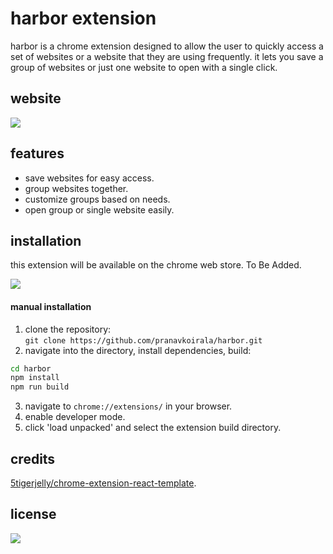 # harbor extension

harbor is a chrome extension designed to allow the user to quickly access a set of websites or a website that they are using frequently. it lets you save a group of websites or just one website to open with a single click.

## website
<a href="https://harborit.netlify.app/" rel="nofollow"><img src="https://img.shields.io/badge/Netlify-00C7B7?style=for-the-badge&logo=netlify&logoColor=white" /><a/>

## features

- save websites for easy access.
- group websites together.
- customize groups based on needs.
- open group or single website easily.

## installation

this extension will be available on the chrome web store.
To Be Added.

<a href="https://github.com/pranavkoirala" rel="nofollow"><img src="https://camo.githubusercontent.com/ae9f0d218421532b55008591703c5e97c74bcfeb32987ff6cd881bf4e605814d/68747470733a2f2f696d672e736869656c64732e696f2f62616467652f4368726f6d655f5765625f53746f72652d6237626466383f7374796c653d666f722d7468652d6261646765266c6f676f3d476f6f676c654368726f6d65266c6f676f436f6c6f723d323432373361" data-canonical-src="https://img.shields.io/badge/Chrome_Web_Store-b7bdf8?style=for-the-badge&amp;logo=GoogleChrome&amp;logoColor=24273a" style="max-width: 100%;"></a>

#### manual installation

1. clone the repository:  
   `git clone https://github.com/pranavkoirala/harbor.git`
2. navigate into the directory, install dependencies, build:

```sh
cd harbor
npm install
npm run build
```

3. navigate to `chrome://extensions/` in your browser.
4. enable developer mode.
5. click 'load unpacked' and select the extension build directory.

## credits

[5tigerjelly/chrome-extension-react-template](https://github.com/5tigerjelly/chrome-extension-react-template).

## license

<a href="https://github.com/pranavkoirala/harbor/blob/main/LICENSE" rel="nofollow"><img src="https://camo.githubusercontent.com/c9ee712b4e61cdb2cd1953574083031123aceab896c335469a528a3e195dd8d4/68747470733a2f2f696d672e736869656c64732e696f2f7374617469632f76312e7376673f7374796c653d666f722d7468652d6261646765266c6162656c3d4c6963656e7365266d6573736167653d4d4954266c6f676f436f6c6f723d64396530656526636f6c6f72413d33363361346626636f6c6f72423d623762646638" /></a>
